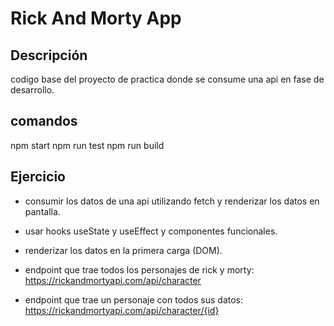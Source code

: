 # Rick And Morty App

## Descripción

codigo base del proyecto de practica donde se consume una api en fase de desarrollo.

## comandos

npm start
npm run test
npm run build

## Ejercicio

- consumir los datos de una api utilizando fetch y renderizar los datos en pantalla.
- usar hooks useState y useEffect y componentes funcionales.
- renderizar los datos en la primera carga (DOM).

- endpoint que trae todos los personajes de rick y morty: https://rickandmortyapi.com/api/character
- endpoint que trae un personaje con todos sus datos: https://rickandmortyapi.com/api/character/{id}
